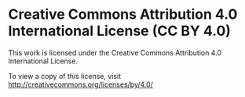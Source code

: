 # Creative Commons Attribution 4.0 International License (CC BY 4.0)

This work is licensed under the Creative Commons Attribution 4.0 International
License.

To view a copy of this license, visit http://creativecommons.org/licenses/by/4.0/